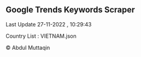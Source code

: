 

## Google Trends Keywords Scraper 
 
Last Update 27-11-2022 , 10:29:43

Country List :
VIETNAM.json



© Abdul Muttaqin 
